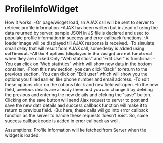 # ProfileInfoWidget

How it works:
-On page/widget load, an AJAX call will be sent to server to retrieve profile information. 
-AJAX has been written but instead of using the data returned by server, sample JSON in JS file is declared and used  to populate profile information in success and error callback functions.
-A loader image will be displayed till AJAX response is received. 
-To simulate small delay that will result from AJAX call, some delay is added using setTimeout.
-All the 4 options (displayed in the design) are not functional when they are clicked.Only “Web statistics” and "Edit User" is functional.
-You can click on “Web statistics” which will show new data in the bottom container. 
-From this new section, you can click “Back” to return to the previous section.
-You can click on "Edit user" which will show you the options you filled earlier, like phone number and email address. 
-To edit these options click on the options block and new field will open.
-In the new field, previous details are already there and you can change it by deleting the previous and entering the new details and clicking the "save" button.
-Clicking on the save button  will send Ajax request to server to post and save the new data details and success callback function will make it to return to previous field. 
-But here, these calls will go into error callback function as the server to handle these requests doesn’t exist. So, some success callback code is added in error callback as well.  

Assumptions:
Profile information will be fetched from Server when the widget is loaded.
